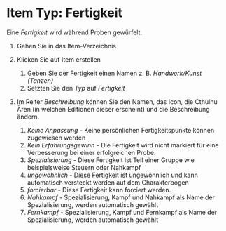 <!--- This file is auto generated from module/manual/de/item_skill.md -->
# Item Typ: Fertigkeit

Eine _Fertigkeit_ wird während Proben gewürfelt.

1. Gehen Sie in das Item-Verzeichnis
2. Klicken Sie auf Item erstellen

	1. Geben Sie der Fertigkeit einen Namen z. B. _Handwerk/Kunst (Tanzen)_
	2. Setzten Sie den _Typ_ auf _Fertigkeit_

3. Im Reiter _Beschreibung_ können Sie den Namen, das Icon, die Cthulhu Ären (in welchen Editionen dieser erscheint) und die Beschreibung ändern.

	1. _Keine Anpassung_ - Keine persönlichen Fertigkeitspunkte können zugewiesen werden
	2. _Kein Erfahrungsgewinn_ - Die Fertigkeit wird nicht markiert für eine Verbesserung bei einer erfolgreichen Probe.
	3. _Spezialisierung_ - Diese Fertigkeit ist Teil einer Gruppe wie beispielsweise Steuern oder Nahkampf
	4. _ungewöhnlich_ - Diese Fertigkeit ist ungewöhnlich und kann automatisch versteckt werden auf dem Charakterbogen
	5. _forcierbar_ - Diese Fertigkeit kann forciert werden.
	6. _Nahkampf_ - Spezialisierung, Kampf und Nahkampf als Name der Spezialisierung, werden automatisch gewählt
	7. _Fernkampf_ - Spezialisierung, Kampf und Fernkampf als Name der Spezialisierung, werden automatisch gewählt
